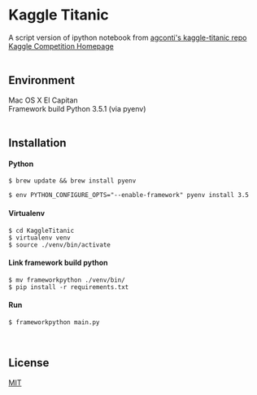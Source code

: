 # Kaggle Titanic
A script version of ipython notebook from [agconti's kaggle-titanic repo](https://github.com/agconti/kaggle-titanic) <br />
[Kaggle Competition Homepage](https://www.kaggle.com/c/titanic) <br />
<br />

## Environment
Mac OS X El Capitan<br />
Framework build Python 3.5.1 (via pyenv)<br />
<br />

## Installation

#### Python
```
$ brew update && brew install pyenv
```
```
$ env PYTHON_CONFIGURE_OPTS="--enable-framework" pyenv install 3.5
```

#### Virtualenv
```
$ cd KaggleTitanic
$ virtualenv venv
$ source ./venv/bin/activate
```

#### Link framework build python
```
$ mv frameworkpython ./venv/bin/
$ pip install -r requirements.txt
```

#### Run
```
$ frameworkpython main.py
```
<br />

## License
[MIT](https://opensource.org/licenses/mit-license.php)